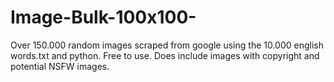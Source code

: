 # Image-Bulk-100x100-
Over 150.000 random images scraped from google using the 10.000 english words.txt and python. Free to use. Does include images with copyright and potential NSFW images.
